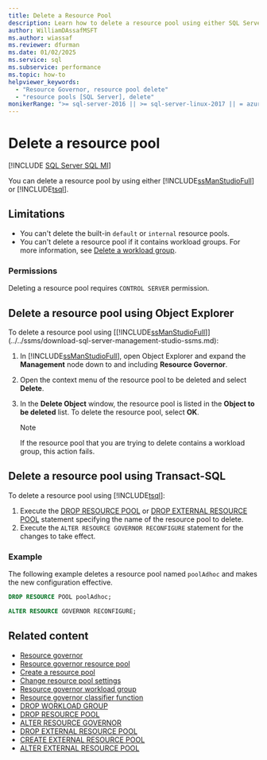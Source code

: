 ```yaml
---
title: Delete a Resource Pool
description: Learn how to delete a resource pool using either SQL Server Management Studio or Transact-SQL.
author: WilliamDAssafMSFT
ms.author: wiassaf
ms.reviewer: dfurman
ms.date: 01/02/2025
ms.service: sql
ms.subservice: performance
ms.topic: how-to
helpviewer_keywords:
  - "Resource Governor, resource pool delete"
  - "resource pools [SQL Server], delete"
monikerRange: ">= sql-server-2016 || >= sql-server-linux-2017 || = azuresqldb-mi-current"
---
```


# Delete a resource pool

[!INCLUDE [SQL Server SQL MI](../../includes/applies-to-version/sql-asdbmi.md)]

You can delete a resource pool by using either [!INCLUDE[ssManStudioFull](../../includes/ssmanstudiofull-md.md)] or [!INCLUDE[tsql](../../includes/tsql-md.md)].

<a id="BeforeYouBegin"></a>

<a id="LimitationsRestrictions"></a>

## Limitations

- You can't delete the built-in `default` or `internal` resource pools.
- You can't delete a resource pool if it contains workload groups. For more information, see [Delete a workload group](../../relational-databases/resource-governor/delete-a-workload-group.md).

<a id="Permissions"></a>

### Permissions

Deleting a resource pool requires `CONTROL SERVER` permission.

<a id="DelRPSSMS"></a>

## Delete a resource pool using Object Explorer

To delete a resource pool using [[!INCLUDE[ssManStudioFull](../../includes/ssmanstudiofull-md.md)]](../../ssms/download-sql-server-management-studio-ssms.md):

1. In [!INCLUDE[ssManStudioFull](../../includes/ssmanstudiofull-md.md)], open Object Explorer and expand the **Management** node down to and including **Resource Governor**.
1. Open the context menu of the resource pool to be deleted and select **Delete**.
1. In the **Delete Object** window, the resource pool is listed in the **Object to be deleted** list. To delete the resource pool, select **OK**.

    > [!NOTE]
    >  If the resource pool that you are trying to delete contains a workload group, this action fails.

<a id="DelRPTSQL"></a>

## Delete a resource pool using Transact-SQL

To delete a resource pool using [!INCLUDE[tsql](../../includes/tsql-md.md)]:

1. Execute the [DROP RESOURCE POOL](../../t-sql/statements/drop-resource-pool-transact-sql.md) or [DROP EXTERNAL RESOURCE POOL](../../t-sql/statements/drop-external-resource-pool-transact-sql.md) statement specifying the name of the resource pool to delete.
1. Execute the `ALTER RESOURCE GOVERNOR RECONFIGURE` statement for the changes to take effect.

### Example

The following example deletes a resource pool named `poolAdhoc` and makes the new configuration effective.

```sql
DROP RESOURCE POOL poolAdhoc;

ALTER RESOURCE GOVERNOR RECONFIGURE;
```

## Related content

- [Resource governor](../../relational-databases/resource-governor/resource-governor.md)
- [Resource governor resource pool](../../relational-databases/resource-governor/resource-governor-resource-pool.md)
- [Create a resource pool](../../relational-databases/resource-governor/create-a-resource-pool.md)
- [Change resource pool settings](../../relational-databases/resource-governor/change-resource-pool-settings.md)
- [Resource governor workload group](../../relational-databases/resource-governor/resource-governor-workload-group.md)
- [Resource governor classifier function](../../relational-databases/resource-governor/resource-governor-classifier-function.md)
- [DROP WORKLOAD GROUP](../../t-sql/statements/drop-workload-group-transact-sql.md)
- [DROP RESOURCE POOL](../../t-sql/statements/drop-resource-pool-transact-sql.md)
- [ALTER RESOURCE GOVERNOR](../../t-sql/statements/alter-resource-governor-transact-sql.md)
- [DROP EXTERNAL RESOURCE POOL](../../t-sql/statements/drop-external-resource-pool-transact-sql.md)
- [CREATE EXTERNAL RESOURCE POOL](../../t-sql/statements/create-external-resource-pool-transact-sql.md)
- [ALTER EXTERNAL RESOURCE POOL](../../t-sql/statements/alter-external-resource-pool-transact-sql.md)
